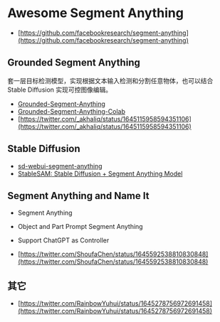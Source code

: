 # Awesome Segment Anything

- [https://github.com/facebookresearch/segment-anything](https://github.com/facebookresearch/segment-anything)

## Grounded Segment Anything 

套一层目标检测模型，实现根据文本输入检测和分割任意物体，也可以结合 Stable Diffusion 实现可控图像编辑。

- [Grounded-Segment-Anything](https://github.com/IDEA-Research/Grounded-Segment-Anything)
- [Grounded-Segment-Anything-Colab](https://github.com/camenduru/grounded-segment-anything-colab)
- [https://twitter.com/_akhaliq/status/1645115958594351106](https://twitter.com/_akhaliq/status/1645115958594351106)

## Stable Diffusion

- [sd-webui-segment-anything](https://github.com/continue-revolution/sd-webui-segment-anything)
- [StableSAM: Stable Diffusion + Segment Anything Model](https://huggingface.co/spaces/abhishek/StableSAM)

## Segment Anything and Name It

- Segment Anything
- Object and Part Prompt Segment Anything
- Support ChatGPT as Controller

- [https://twitter.com/ShoufaChen/status/1645592538810830848](https://twitter.com/ShoufaChen/status/1645592538810830848)


## 其它

- [https://twitter.com/RainbowYuhui/status/1645278756972691458](https://twitter.com/RainbowYuhui/status/1645278756972691458)
